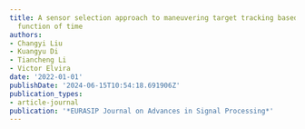 ```yaml
---
title: A sensor selection approach to maneuvering target tracking based on trajectory
  function of time
authors:
- Changyi Liu
- Kuangyu Di
- Tiancheng Li
- Victor Elvira
date: '2022-01-01'
publishDate: '2024-06-15T10:54:18.691906Z'
publication_types:
- article-journal
publication: '*EURASIP Journal on Advances in Signal Processing*'
---
```

